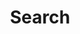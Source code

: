---
title: "Search" 
layout: "search" # is necessary
url: "/search"
description: "Search all blog articles"
summary: "search"
placeholder: ""
---